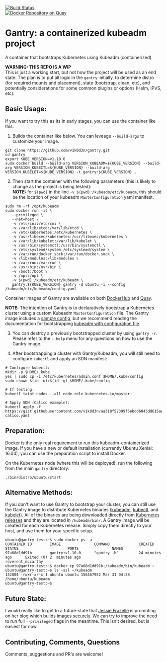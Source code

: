 [![Build Status](http://jenkins.jinkit.com:8080/buildStatus/icon?job=gantry)](http://jenkins.jinkit.com:8080/job/gantry/)<br>
[![Docker Repository on Quay](https://quay.io/repository/v1k0d3n/gantry/status "Docker Repository on Quay")](https://quay.io/repository/v1k0d3n/gantry)

# Gantry: a containerized kubeadm project
A container that bootstraps Kubernetes using Kubeadm (containerized).

**WARNING: THIS REPO IS A WIP** <br>
This is just a working start, but not how the project will be used as an end state. The plan is to put all logic in the `gantry` initially, to determine distro (for required mounts and placement), state (bootstrap, clean, etc), and potentially considerations for some common plugins or options (Helm, IPVS, etc).

## Basic Usage:
If you want to try this as its in early stages, you can use the container like this:

1. Builds the container like below. You can leveage `--build-args` to customize your image. 
```shell
git clone https://github.com/v1k0d3n/gantry.git
cd gantry 
export KUBE_VERSION=v1.10.0
sudo docker build --build-arg VERSION_KUBEADM=${KUBE_VERSION} --build-arg VERSION_KUBECTL=${KUBE_VERSION} --build-arg VERSION_KUBELET=${KUBE_VERSION} -t gantry:${KUBE_VERSION} .
```

2. Then start the container with the following parameters (this is likely to change as the project is being tested): <br>
**NOTE:** for `$(pwd)` in the line `-v $(pwd):/kubeadm/etc/kubeadm`, this should be the location of your kubeadm `MasterConfiguration` yaml manifest.
```shell
sudo rm -rf /opt/kubeadm
sudo docker run -it \
   --privileged \
   --net=host \
   -v /etc/cni:/etc/cni \
   -v /var/lib/etcd:/var/lib/etcd \
   -v /etc/kubernetes:/etc/kubernetes \
   -v /usr/libexec/kubernetes:/usr/libexec/kubernetes \
   -v /var/lib/kubelet:/var/lib/kubelet \
   -v /usr/bin/systemctl:/usr/bin/systemctl \
   -v /etc/systemd/system:/etc/systemd/system \
   -v /var/run/docker.sock:/var/run/docker.sock \
   -v /lib/modules:/lib/modules \
   -v /var/run:/var/run \
   -v /usr/bin:/usr/bin \
   -v /boot:/boot \
   -v /opt:/opt \
   -v $(pwd):/kubeadm/etc/kubeadm \
   gantry:${KUBE_VERSION} gantry -d ubuntu -i --config /kubeadm/etc/kubeadm/config.yaml
```
Container images of Gantry are available on both [DockerHub](https://hub.docker.com/r/v1k0d3n/gantry/tags/) and [Quay](https://quay.io/repository/v1k0d3n/gantry?tab=tags).

**NOTE:** The intention of Gantry is to declaratively bootstrap a Kubernetes cluster using a custom Kubeadm `MasterConfiguration` file. The Gantry image includes a [sample config](https://github.com/v1k0d3n/gantry/blob/master/etc/kubeadm/config.yaml), but we recommend reading the documentation for bootstrapping [kubeadm with configuration file](https://kubernetes.io/docs/reference/setup-tools/kubeadm/kubeadm-init/#config-file).

3. You can destroy a previously bootstrapped cluster by using `gantry -r`. Please refer to the `--help` menu for any questions on how to use the Gantry image.

4. After bootstrapping a cluster with Gantry/Kubeadm, you will still need to configure `kubectl` and apply an SDN manifest:
```shell
# Configure kubectl:
mkdir -p $HOME/.kube
yes | sudo cp -i /etc/kubernetes/admin.conf $HOME/.kube/config
sudo chown $(id -u):$(id -g) $HOME/.kube/config

# If testing:
kubectl taint nodes --all node-role.kubernetes.io/master-

# Apply SDN (Calico example):
kubectl apply -f https://gist.githubusercontent.com/v1k0d3n/aa318f52399f5ebdd6043dd615ae07b4/raw/ed583598170d67bc8c6c91dc523ce100482958eb/networking-calico.yaml
```

## Preparation:
Docker is the only real requirement to run this kubeadm-containerized image. If you have a new or default installation (currently Ubuntu Xenial: 16.04), you can use the preparation script to install Docker.

On the Kubernetes node (where this will be deployed), run the following from the main `gantry` directory:
```shell
./bin/distro/ubuntu/start
```

## Alternative Methods:
If you don't want to use Gantry to bootstrap your cluster, you can still use the Gantry image to distribute Kubernetes binaries ([kubeadm](https://kubernetes.io/docs/setup/independent/create-cluster-kubeadm/), [kubectl](https://kubernetes.io/docs/tasks/tools/install-kubectl/), and [kubelet](https://kubernetes.io/docs/reference/generated/kubelet/)). All of the binaries are being downloaded directly from [Kubernetes releases](https://storage.googleapis.com/kubernetes-release/) and they are located in `/kubeadm/bin/`. A Gantry image will be created for each Kubernetes release. Simply copy them directly to your host, and use them for your specific setup.

```shell
ubuntu@gantry-test:~$ sudo docker ps -a
CONTAINER ID        IMAGE               COMMAND             CREATED             STATUS                      PORTS               NAMES
97a68d1dd91b        gantry:v1.10.0      "gantry -h"         24 minutes ago      Exited (0) 2  minutes ago                       reverent_mccarthy
ubuntu@gantry-test:~$ docker cp 97a68d1dd91b:/kubeadm/bin/kubeadm ~
ubuntu@gantry-test:~$ ls -asl ~/kubeadm
152804 -rwxr-xr-x 1 ubuntu ubuntu 156467952 Mar 31 04:28 /home/ubuntu/kubeadm
ubuntu@gantry-test:~$
``` 

## Future State:
I would really like to get to a future-state that [Jessie Frazelle](https://github.com/jessfraz/) is promoting on her [blog](https://blog.jessfraz.com/) which [builds images securely](https://blog.jessfraz.com/post/building-container-images-securely-on-kubernetes/). We can try to improve the need to run full `--privileged` flags in the meantime. This isn't desired, but is easiest for now.

## Contributing, Comments, Questions
Comments, suggestions and PR's are welcome!
